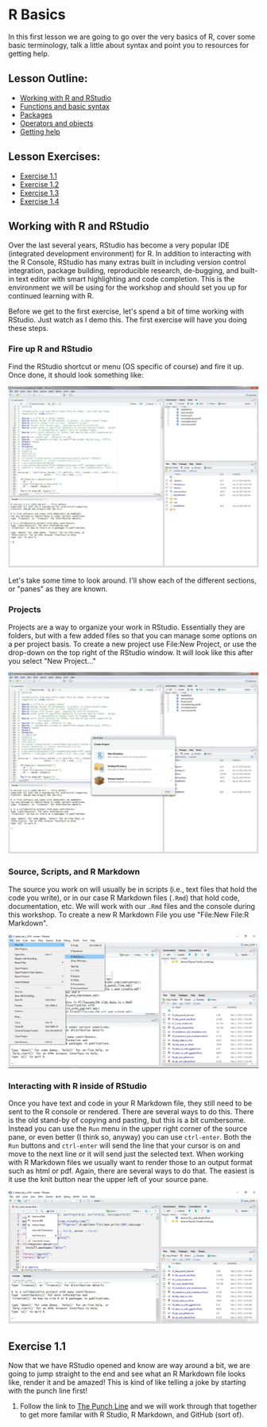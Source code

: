 

# R Basics

In this first lesson we are going to go over the very basics of R, cover some basic terminology, talk a little about syntax and point you to resources for getting help.

## Lesson Outline:

- [Working with R and RStudio](#working-with-r-and-rstudio)
- [Functions and basic syntax](#functions-and-basic-syntax)
- [Packages](#packages)
- [Operators and objects](#operators-and-objects)
- [Getting help](#getting-help)

## Lesson Exercises:
- [Exercise 1.1](#exercise-11)
- [Exercise 1.2](#exercise-12)
- [Exercise 1.3](#exercise-13)
- [Exercise 1.4](#exercise-14)


## Working with R and RStudio
Over the last several years, RStudio has become a very popular IDE (integrated development environment) for R. In addition to interacting with the R Console, RStudio has many extras built in including version control integration, package building, reproducible research, de-bugging, and built-in text editor with smart highlighting and code completion.  This is the environment we will be using for the workshop and should set you up for continued learning with R.

Before we get to the first exercise, let's spend a bit of time working with RStudio. Just watch as I demo this.  The first exercise will have you doing these steps.

### Fire up R and RStudio
Find the RStudio shortcut or menu (OS specific of course) and fire it up.  Once done, it should look something like:

![rstudio](figures/rstudio.jpg)


Let's take some time to look around.  I'll show each of the different sections, or "panes" as they are known.

### Projects

Projects are a way to organize your work in RStudio.  Essentially they are folders, but with a few added files so that you can manage some options on a per project basis.  To create a new project use File:New Project, or use the drop-down on the top right of the RStudio window.  It will look like this after you select "New Project..."

![rstudio proj](figures/rstudio_proj.jpg)

### Source, Scripts, and R Markdown

The source you work on will usually be in scripts (i.e., text files that hold the code you write), or in our case R Markdown files (`.Rmd`) that hold code, documentation, etc.  We will work with our `.Rmd` files and the console during this workshop.  To create a new R Markdown File you use "File:New File:R Markdown".

![rstudio script](figures/rstudio_rmark.jpg)


### Interacting with R inside of RStudio

Once you have text and code in your R Markdown file, they still need to be sent to the R console or rendered.  There are several ways to do this.  There is the old stand-by of copying and pasting, but this is a bit cumbersome.  Instead you can use the `Run` menu in the upper right corner of the source pane, or even better (I think so, anyway) you can use `ctrl-enter`.  Both the `Run` buttons and `ctrl-enter` will send the line that your cursor is on and move to the next line or it will send just the selected text. When working with R Markdown files we usually want to render those to an output format such as html or pdf.  Again, there are several ways to do that.  The easiest is it use the knit button near the upper left of your source pane.

![rstudio-script](figures/rstudio_knit.jpg)

## Exercise 1.1

Now that we have RStudio opened and know are way around a bit, we are going to jump straight to the end and see what an R Markdown file looks like, render it and be amazed!  This is kind of like telling a joke by starting with the punch line first!

1. Follow the link to [The Punch Line](lessons/punchline.Rmd) and we will work through that together to get more familar with R Studio, R Markdown, and GitHub (sort of). 

